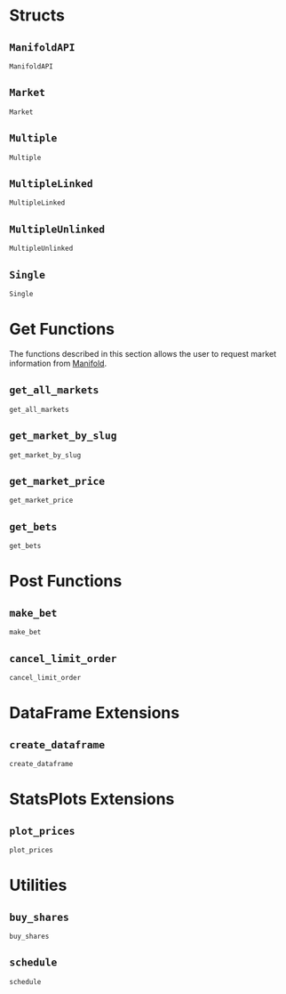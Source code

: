 # Structs 

## `ManifoldAPI`
```@docs
ManifoldAPI
```
## `Market`
```@docs
Market
```
## `Multiple`
```@docs
Multiple
```
## `MultipleLinked`
```@docs
MultipleLinked
```
## `MultipleUnlinked`
```@docs
MultipleUnlinked
```
## `Single`
```@docs
Single
```

# Get Functions 

The functions described in this section allows the user to request market information from [Manifold](https://manifold.markets/home).

## `get_all_markets`
```@docs
get_all_markets
```
## `get_market_by_slug`
```@docs
get_market_by_slug
```
## `get_market_price`
```@docs
get_market_price
```
## `get_bets`
```@docs
get_bets
```

# Post Functions

## `make_bet`
```@docs
make_bet
```
## `cancel_limit_order`
```@docs
cancel_limit_order
```

# DataFrame Extensions

## `create_dataframe`
```@docs
create_dataframe
```

# StatsPlots Extensions

## `plot_prices`
```@docs
plot_prices
```

# Utilities

## `buy_shares`
```@docs
buy_shares
```

## `schedule`
```@docs
schedule
```